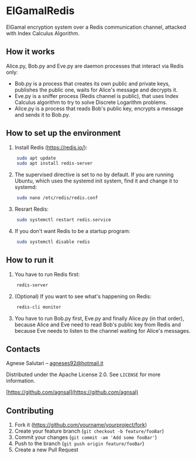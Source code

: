 # ElGamalRedis
ElGamal encryption system over a Redis communication channel, attacked with Index Calculus Algorithm.


## How it works
Alice.py, Bob.py and Eve.py are daemon processes that interact via Redis only:
-  Bob.py is a process that creates its own public and private keys, publishes the public one, waits for Alice's message and decrypts it.
-  Eve.py is a sniffer process (Redis channel is public), that uses Index Calculus algorithm to try to solve Discrete Logarithm problems.
-  Alice.py is a process that reads Bob's public key, encrypts a message and sends it to Bob.py.

## How to set up the environment
1. Install Redis (https://redis.io/):
```sh
    sudo apt update
    sudo apt install redis-server
```
2. The supervised directive is set to no by default. If you are running Ubuntu, which uses the systemd init system, find it and change it to systemd:
```sh
    sudo nano /etc/redis/redis.conf
```
3. Resrart Redis:
```sh
    sudo systemctl restart redis.service
```
4. If you don't want Redis to be a startup program:
```sh
    sudo systemctl disable redis
```

## How to run it
1. You have to run Redis first:
```sh
    redis-server
```
2. (Optional) If you want to see what's happening on Redis:
```sh
    redis-cli monitor
```
3. You have to run Bob.py first, Eve.py and finally Alice.py (in that order), because Alice and Eve need to read Bob's public key from Redis and because Eve needs to listen to the channel waiting for Alice's messages.

## Contacts

Agnese Salutari – agneses92@hotmail.it

Distributed under the Apache License 2.0. See ``LICENSE`` for more information.

[https://github.com/agnsal](https://github.com/agnsal)


## Contributing

1. Fork it (<https://github.com/yourname/yourproject/fork>)
2. Create your feature branch (`git checkout -b feature/fooBar`)
3. Commit your changes (`git commit -am 'Add some fooBar'`)
4. Push to the branch (`git push origin feature/fooBar`)
5. Create a new Pull Request

